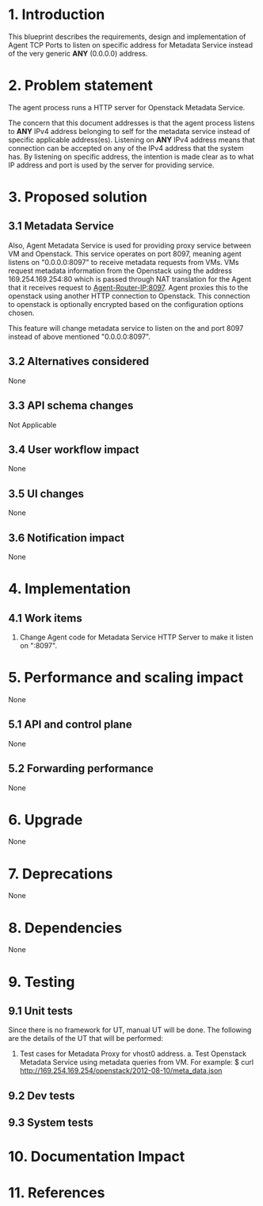 # 1. Introduction
This blueprint describes the requirements, design and implementation of Agent
TCP Ports to listen on specific address for Metadata Service instead of the
very generic __ANY__ (0.0.0.0) address.

# 2. Problem statement
The agent process runs a HTTP server for Openstack Metadata Service.

The concern that this document addresses is that the agent process
listens to __ANY__ IPv4 address belonging to self for the
metadata service instead of specific applicable address(es).
Listening on __ANY__ IPv4 address means that connection can be accepted
on any of the IPv4 address that the system has. By listening on specific
address, the intention is made clear as to what IP address and port is
used by the server for providing service.

# 3. Proposed solution
## 3.1 Metadata Service
Also, Agent Metadata Service is used for providing proxy service between VM and
Openstack.  This service operates on port 8097, meaning agent listens on
"0.0.0.0:8097" to receive metadata requests from VMs.  VMs request metadata
information from the Openstack using the address 169.254.169.254:80 which is
passed through NAT translation for the Agent that it receives request to
<Agent-Router-IP:8097>.  Agent proxies this to the openstack using another
HTTP connection to Openstack.  This connection to openstack is optionally
encrypted based on the configuration options chosen.

This feature will change metadata service to listen on the <Agent-Router-IP> and
port 8097 instead of above mentioned "0.0.0.0:8097".

## 3.2 Alternatives considered
None

## 3.3 API schema changes
Not Applicable

## 3.4 User workflow impact
None

## 3.5 UI changes
None

## 3.6 Notification impact
None

# 4. Implementation
## 4.1 Work items
1. Change Agent code for Metadata Service HTTP Server to make it listen on
   "<agent-vhost0-ip>:8097".

# 5. Performance and scaling impact
None

## 5.1 API and control plane
None

## 5.2 Forwarding performance
None

# 6. Upgrade
None

# 7. Deprecations
None

# 8. Dependencies
None

# 9. Testing
## 9.1 Unit tests
Since there is no framework for UT, manual UT will be done. The following
are the details of the UT that will be performed:
1. Test cases for Metadata Proxy for vhost0 address.
   a. Test Openstack Metadata Service using metadata queries
      from VM. For example:
      $ curl http://169.254.169.254/openstack/2012-08-10/meta_data.json

## 9.2 Dev tests

## 9.3 System tests

# 10. Documentation Impact

# 11. References

